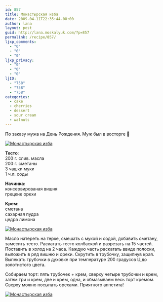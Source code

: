 ```yaml
---
id: 857
title: Монастырская изба
date: 2009-04-11T22:35:44-08:00
author: lana
layout: post
guid: http://lana.moskalyuk.com/?p=857
permalink: /recipe/857/
ljxp_comments:
  - "0"
  - "0"
  - "0"
ljxp_privacy:
  - "0"
  - "0"
  - "0"
ljID:
  - "758"
  - "758"
  - "758"
categories:
  - cake
  - cherries
  - dessert
  - sour cream
  - walnuts
---
```

По заказу мужа на День Рождения. Муж был в восторге 🙂

<a class="flickr-image alignnone" title="Монастырская изба" rel="flickr-mgr" href="http://www.flickr.com/photos/67405678@N00/3408024321/"><img class="flickr-medium" src="http://farm4.static.flickr.com/3388/3408024321_38e419f365.jpg" alt="Монастырская изба" /></a>

**Тесто**:  
200 г. слив. масла  
200 г. сметаны  
3 чашки муки  
1 ч.л. соды

**Начинка:**  
консервированая вишня  
грецкие орехи

**Крем**:  
сметана  
сахарная пудра  
цедра лимона

<a class="flickr-image alignnone" title="Монастырская изба" rel="flickr-mgr" href="http://www.flickr.com/photos/67405678@N00/3408856538/"><img class="flickr-medium" src="http://farm4.static.flickr.com/3660/3408856538_41862162f8.jpg" alt="Монастырская изба" /></a>

Масло натереть на терке, смешать с мукой и содой, добавить сметану, замесить тесто. Раскатать тесто колбаской и разрезать на 15 частей. Поставить в холод на 2 часа. Каждую часть раскатать ввиде полоски, выложить в ряд вишню и орехи. Скрутить в трубочку, защипнув края.  
Выпекать трубочки в духовке при температуре 200 градусов Ц до золотистого цвета.

Собираем торт: пять трубочек + крем, сверху четыре трубочки и крем, затем три и крем, две и крем, одна, и обмазываем весь торт кремом. Сверху можно посыпать орехами. Приятного аппетита!

<a class="flickr-image alignnone" title="Монастырская изба" rel="flickr-mgr" href="http://www.flickr.com/photos/67405678@N00/3408864286/"><img class="flickr-medium" src="http://farm4.static.flickr.com/3348/3408864286_ca0d7df5a8.jpg" alt="Монастырская изба" /></a>